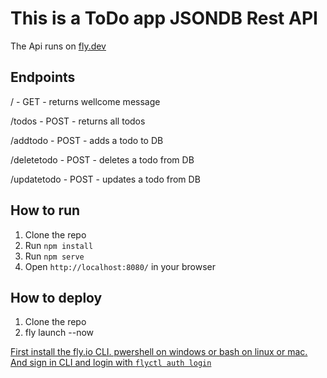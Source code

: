 # This is a ToDo app JSONDB Rest API
The Api runs on [fly.dev](https://todo-gabbenos.fly.dev/)

## Endpoints
/ - GET - returns wellcome message

/todos - POST - returns all todos

/addtodo - POST - adds a todo to DB

/deletetodo - POST - deletes a todo from DB

/updatetodo - POST - updates a todo from DB

## How to run
1. Clone the repo
2. Run `npm install`
3. Run `npm serve`
4. Open `http://localhost:8080/` in your browser

## How to deploy
1. Clone the repo
2. fly launch --now

[First install the fly.io CLI. pwershell on windows or bash on linux or mac.](https://fly.io/docs/hands-on/install-flyctl/)
[And sign in CLI and login with `flyctl auth login`](https://fly.io/docs/hands-on/sign-in/)

